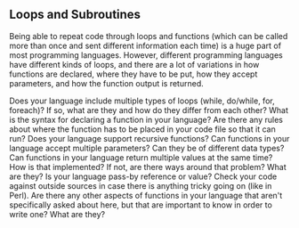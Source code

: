 ## Loops and Subroutines

Being able to repeat code through loops and functions (which can be called more than once and sent different information each time) is a huge part of most programming languages.  However, different programming languages have different kinds of loops, and there are a lot of variations in how functions are declared, where they have to be put, how they accept parameters, and how the function output is returned. 


Does your language include multiple types of loops (while, do/while, for, foreach)? If so, what are they and how do they differ from each other?
What is the syntax for declaring a function in your language?
Are there any rules about where the function has to be placed in your code file so that it can run?
Does your language support recursive functions?
Can functions in your language accept multiple parameters? Can they be of different data types?
Can functions in your language return multiple values at the same time? How is that implemented?  If not, are there ways around that problem?  What are they?
Is your language pass-by reference or value? Check your code against outside sources in case there is anything tricky going on (like in Perl).
Are there any other aspects of functions in your language that aren't specifically asked about here, but that are important to know in order to write one? What are they?
